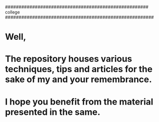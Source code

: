 ##################################################### college #######################################################

# Well,
# The repository houses various techniques, tips and articles for the sake of my and your remembrance.
# I hope you benefit from the material presented in the same.
